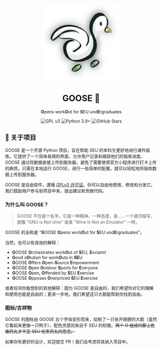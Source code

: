 <div align="center">

<img alt="GOOSE Logo" src="img/GOOSE.webp" width=50% />

# GOOSE 🪿

**O**pens work**O**ut for **S**EU und**E**rgraduates

![GPL v3](https://img.shields.io/badge/license-GPLv3-blue.svg) ![Python 3.9+](https://img.shields.io/badge/python-3.9%2B-blue.svg) ![GitHub Stars](https://img.shields.io/github/stars/leostudiooo/GOOSE.svg?style=social)

</div>

## 🪿 关于项目

GOOSE 是一个开源 Python 项目，旨在帮助 SEU 的本科生更好地进行课外锻炼。它提供了一个简单易用的界面，允许用户记录和跟踪他们的锻炼进度。GOOSE 通过将数据直接上传到服务器，避免了需要使用官方小程序进行打卡上传的麻烦。只需在本地运行 GOOSE，进行一些简单的配置，就可以轻松地将锻炼数据上传到服务器。

GOOSE 是自由软件，遵循 [GPLv3 许可证](LICENSE)。你可以自由地使用、修改和分发它。我们鼓励用户参与到项目中来，提出建议和贡献代码。

### 为什么叫 GOOSE？

> GOOSE 不仅是个名字。它是一种精神、一种态度，是……一个递归缩写，就像 "GNU is Not Unix" 或者 "Wine Is Not an Emulator" 一样。

GOOSE 的全称是 "**G**OOSE **O**pens work**O**ut for **S**EU und**E**rgraduates"。

当然，也可以有其他的解释：

- **G**OOSE **O**rchestrates work**O**ut of **S**EU, **E**xclaim!
- **G**ood s**O**lution for work**O**uts in **SE**U
- **G**OOSE **O**ffers **O**pen-**S**ource **E**mpowerment
- **G**OOSE **O**pen **O**utdoor **S**ports for **E**veryone
- **G**OOSE **O**pen, **O**ffended by **S**EU **E**xercise
- **G**OOSE **O**pposes **O**verpriced **S**EU **E**xercise

或者任何你能想到的其他解释：因为 GOOSE 是自由的，我们希望你对它的理解和使用也能是自由的；更进一步地，我们希望这只大鹅能帮助你找到自由。

### 图标/吉祥物

GOOSE 的图标由 GOOSE 五个字母变形而来，绘制了一只张开翅膀的大鹅（虽然它看起来更像一只鸭子），配色灵感则来自于 SEU 的校徽。~~两个 O 组成的脚上色像药丸才不是 SEU 吃枣药丸的意思。~~

如果你有更好的设计，欢迎提交 PR！我们会考虑将其纳入项目中。